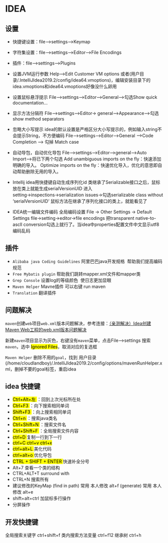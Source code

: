 # IDEA


## 设置

- 快捷键设置：file-->settings-->Keymap
- 字符集设置：file-->settings-->Editor-->File Encodings
- 插件：file-->settings-->Plugins
- 设置JVM运行参数 Help-->Edit Customer VM options 或者(用户目录/.IntelliJIdea2019.2/config/idea64.vmoptions)，编辑安装目录下的idea.vmoptions和idea64.vmoptions好像没什么卵用
- 设置鼠标悬浮提示
File–>settings–>Editor–>General–>勾选Show quick documentation…

- 显示方法分隔符
File–>settings–>Editor-> general–>Appearance–>勾选 show method separators

- 忽略大小写提示
idea的默认设置是严格区分大小写提示的，例如输入string不会提示String，不方便编码
File–>settings–>Editor–>General -->Code Completion --> 勾掉 Match case

- 自动导包，自动优化导包
File–>settings–>Editor–>general–>Auto Import–>将已下两个勾选
Add unambiguous imports on the fly：快速添加明确的导入。
Optimize imports on the fly：快速优化导入，优化的意思即自动帮助删除无用的导入。

- Intellij idea用快捷键自动生成序列化id
类继承了Serializable接口之后，鼠标放在类上就能生成serialVersionUID
进入setting→inspections→serialization issues→勾选serializable class without ‘serialVersionUID’
鼠标方法在继承了序列化接口的类上，就能看见了

- IDEA统一编辑文件编码
全局编码设置
File -> Other Settings -> Default Settings
file->setting->editor->file encodings
把transparent native-to-ascll conversion勾选上就行了。当idea中properties配置文件中文显示utf8编码乱码
## 插件

- `Alibaba java Coding Guidelines` 阿里巴巴java开发规格  帮助我们提高编码规范
- `Free Mybatis plugin` 帮助我们跳转mapper.xml文件和mapper类
- `Grep Console`  设置log的等级颜色  使日志更加显眼
- `Maven Helper` Mavne插件 可以右键 run maven
- `Translation` 翻译插件

## 问题解决

`maven`创建`web`项目`web.xml`版本问题解决，参考连接：[（亲测解决）Idea创建Maven Web工程的web.xml版本问题解决](https://blog.csdn.net/sinat_34104446/article/details/82895337 "Idea创建Maven Web工程的web.xml版本问题解决")

新建`maven`项目显示为灰色，右键没有`maven`菜单，点击File-->settings 搜索`maven`，选中 <mark>Ignored Files</mark>，取消对应的复选框

`Maven Helper` 删除不用的`goal`，找到 用户目录(/home/cloudlandboy)/.IntelliJIdea2019.2/config/options/mavenRunHelper.xml，删掉不要的goal标签，重启idea

## idea 快捷键

-  <mark>Ctrl+Alt+左 </mark>：回到上次光标所在处
-  <mark>Ctrl+F3 </mark>：向下搜索相同单词
-  <mark>Shift+F3 </mark>：向上搜索相同单词
-  <mark>Ctrl+n </mark>：搜索java类名
-  <mark>Ctrl+Shift+N </mark>：搜索文件名
-  <mark>Ctrl+Shift+F </mark>：全局搜索文件内容
-  <mark>ctrl+D </mark> 复制一行到下一行
-  <mark>ctrl+C ctrl+v ctrl+x </mark>
-  <mark>ctrl+alt+L </mark> 美化代码
-  <mark>ctrl+alt+o </mark>优化导包
-  <mark>CTRL + SHIFT + ENTER </mark> 快速补全分号 
- Alt+7 查看一个类的结构
- CTRL+ALT+T surround with 
- CTRL+N  搜索所有
- 建议修改的KeyMap 
    (find in path) 常用 本人修改 alt+f
    (generate) 常用 本人修改 alt+e
- shift+alt+ctrl 加鼠标多行操作
- 分屏操作



## 开发快捷键

全局搜索关键字 ctrl+shift+f
类内搜索方法变量 ctrl+f12
继承树 ctrl+h